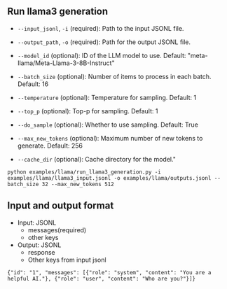 ## Run llama3 generation

- `--input_jsonl`, `-i` (required): Path to the input JSONL file.
- `--output_path`, `-o` (required): Path for the output JSONL file.
- `--model_id` (optional): ID of the LLM model to use. Default: "meta-llama/Meta-Llama-3-8B-Instruct"
- `--batch_size` (optional): Number of items to process in each batch. Default: 16

- `--temperature` (optional): Temperature for sampling. Default: 1
- `--top_p` (optional): Top-p for sampling. Default: 1
- `--do_sample` (optional): Whether to use sampling. Default: True
- `--max_new_tokens` (optional): Maximum number of new tokens to generate. Default: 256

- `--cache_dir` (optional): Cache directory for the model."

```
python examples/llama/run_llama3_generation.py -i examples/llama/llama3_input.jsonl -o examples/llama/outputs.jsonl --batch_size 32 --max_new_tokens 512
```


## Input and output format
- Input: JSONL
  - messages(required)
  - other keys
- Output: JSONL
  - response
  - Other keys from input jsonl

```
{"id": "1", "messages": [{"role": "system", "content": "You are a helpful AI."}, {"role": "user", "content": "Who are you?"}]}
```
